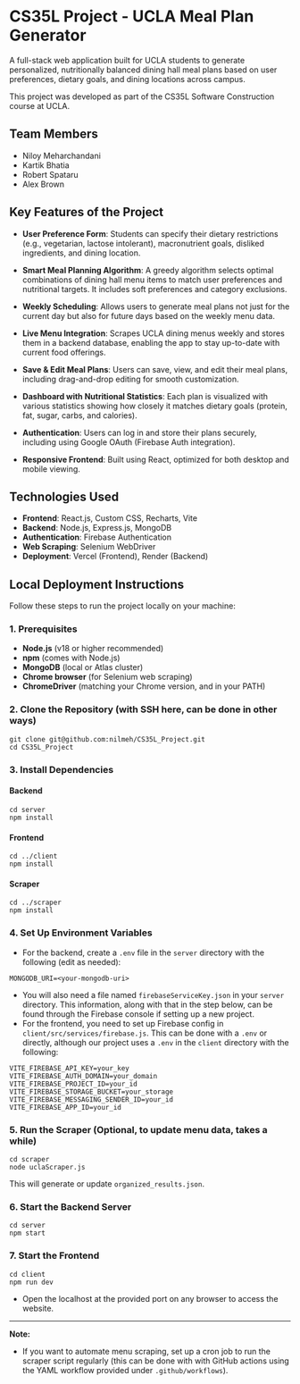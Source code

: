 # CS35L Project - UCLA Meal Plan Generator

A full-stack web application built for UCLA students to generate personalized, nutritionally balanced dining hall meal plans based on user preferences, dietary goals, and dining locations across campus.

This project was developed as part of the CS35L Software Construction course at UCLA.

## Team Members
- Niloy Meharchandani
- Kartik Bhatia
- Robert Spataru
- Alex Brown


## Key Features of the Project

- **User Preference Form**: Students can specify their dietary restrictions (e.g., vegetarian, lactose intolerant), macronutrient goals, disliked ingredients, and dining location.

- **Smart Meal Planning Algorithm**: A greedy algorithm selects optimal combinations of dining hall menu items to match user preferences and nutritional targets. It includes soft preferences and category exclusions.

- **Weekly Scheduling**: Allows users to generate meal plans not just for the current day but also for future days based on the weekly menu data.

- **Live Menu Integration**: Scrapes UCLA dining menus weekly and stores them in a backend database, enabling the app to stay up-to-date with current food offerings.

- **Save & Edit Meal Plans**: Users can save, view, and edit their meal plans, including drag-and-drop editing for smooth customization.

- **Dashboard with Nutritional Statistics**: Each plan is visualized with various statistics showing how closely it matches dietary goals (protein, fat, sugar, carbs, and calories).

- **Authentication**: Users can log in and store their plans securely, including using Google OAuth (Firebase Auth integration).

- **Responsive Frontend**: Built using React, optimized for both desktop and mobile viewing.

## Technologies Used

- **Frontend**: React.js, Custom CSS, Recharts, Vite
- **Backend**: Node.js, Express.js, MongoDB
- **Authentication**: Firebase Authentication
- **Web Scraping**: Selenium WebDriver
- **Deployment**: Vercel (Frontend), Render (Backend)

## Local Deployment Instructions

Follow these steps to run the project locally on your machine:

### 1. Prerequisites
- **Node.js** (v18 or higher recommended)
- **npm** (comes with Node.js)
- **MongoDB** (local or Atlas cluster)
- **Chrome browser** (for Selenium web scraping)
- **ChromeDriver** (matching your Chrome version, and in your PATH)

### 2. Clone the Repository (with SSH here, can be done in other ways)
```
git clone git@github.com:nilmeh/CS35L_Project.git
cd CS35L_Project
```

### 3. Install Dependencies
#### Backend
```
cd server
npm install
```
#### Frontend
```
cd ../client
npm install
```
#### Scraper
```
cd ../scraper
npm install
```

### 4. Set Up Environment Variables
- For the backend, create a `.env` file in the `server` directory with the following (edit as needed):
```
MONGODB_URI=<your-mongodb-uri>
```
- You will also need a file named `firebaseServiceKey.json` in your `server` directory. This information, along with that in the step below, can be found through the Firebase console if setting up a new project.
- For the frontend, you need to set up Firebase config in `client/src/services/firebase.js`. This can be done with a `.env` or directly, although our project uses a `.env` in the `client` directory with the following:
```
VITE_FIREBASE_API_KEY=your_key
VITE_FIREBASE_AUTH_DOMAIN=your_domain
VITE_FIREBASE_PROJECT_ID=your_id
VITE_FIREBASE_STORAGE_BUCKET=your_storage
VITE_FIREBASE_MESSAGING_SENDER_ID=your_id
VITE_FIREBASE_APP_ID=your_id
```

### 5. Run the Scraper (Optional, to update menu data, takes a while)
```
cd scraper
node uclaScraper.js
```
This will generate or update `organized_results.json`.

### 6. Start the Backend Server
```
cd server
npm start
```

### 7. Start the Frontend
```
cd client
npm run dev
```
- Open the localhost at the provided port on any browser to access the website.
---

**Note:**
- If you want to automate menu scraping, set up a cron job to run the scraper script regularly (this can be done with with GitHub actions using the YAML workflow provided under `.github/workflows`).
